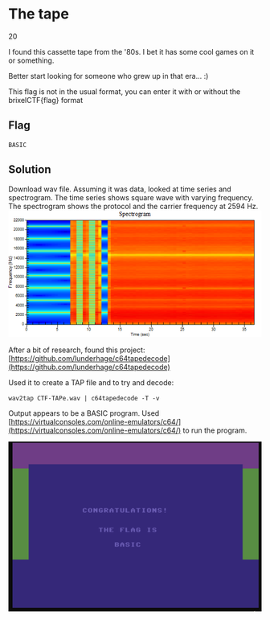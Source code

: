 # The tape
20

I found this cassette tape from the '80s. I bet it has some cool games on it or something.

Better start looking for someone who grew up in that era... :)

This flag is not in the usual format, you can enter it with or without the brixelCTF{flag} format

## Flag
```
BASIC
```

## Solution
Download wav file. Assuming it was data, looked at time series and spectrogram. The time series shows square wave with varying frequency. The spectrogram shows the protocol and the carrier frequency at 2594 Hz.
![tape_spec.png](tape_spec.png)

After a bit of research, found this project:
[https://github.com/lunderhage/c64tapedecode](https://github.com/lunderhage/c64tapedecode)

Used it to create a TAP file and to try and decode:
```
wav2tap CTF-TAPe.wav | c64tapedecode -T -v
```

Output appears to be a BASIC program. Used [https://virtualconsoles.com/online-emulators/c64/](https://virtualconsoles.com/online-emulators/c64/) to run the program.

![flag.png](flag.png)
